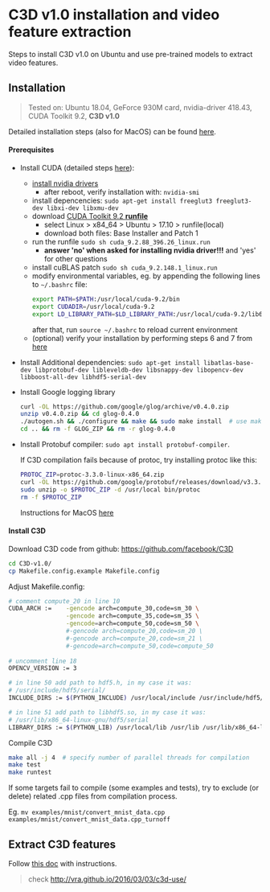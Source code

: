 # C3D v1.0 installation and video feature extraction
Steps to install C3D v1.0 on Ubuntu and use pre-trained models to extract video features.

## Installation
>Tested on: Ubuntu 18.04, GeForce 930M card, nvidia-driver 418.43, CUDA Toolkit 9.2, **C3D v1.0**

Detailed installation steps (also for MacOS) can be found
[here](https://github.com/facebook/C3D/blob/master/C3D-v1.0/docs/installation.md).

#### Prerequisites
* Install CUDA (detailed steps [here](https://www.pugetsystems.com/labs/hpc/How-to-install-CUDA-9-2-on-Ubuntu-18-04-1184/)):
    * [install nvidia drivers](https://linuxconfig.org/how-to-install-the-nvidia-drivers-on-ubuntu-18-04-bionic-beaver-linux)
        * after reboot, verify installation with: `nvidia-smi`
    * install depencencies: `sudo apt-get install freeglut3 freeglut3-dev libxi-dev libxmu-dev`
    * download [CUDA Toolkit 9.2 **runfile**](https://developer.nvidia.com/cuda-92-download-archive)
        * select Linux > x84_64 > Ubuntu > 17.10 > runfile(local)
        * download both files: Base Installer and Patch 1
    * run the runfile `sudo sh cuda_9.2.88_396.26_linux.run`
        * **answer 'no' when asked for installing nvidia driver!!!** and 'yes' for other questions
    * install cuBLAS patch `sudo sh cuda_9.2.148.1_linux.run`
    * modify environmental variables, eg. by appending the following lines to `~/.bashrc` file:
        ```bash
        export PATH=$PATH:/usr/local/cuda-9.2/bin
        export CUDADIR=/usr/local/cuda-9.2
        export LD_LIBRARY_PATH=$LD_LIBRARY_PATH:/usr/local/cuda-9.2/lib64
        ```
        after that, run `source ~/.bashrc` to reload current environment
    * (optional) verify your installation by performing steps 6 and 7 from [here](https://www.pugetsystems.com/labs/hpc/How-to-install-CUDA-9-2-on-Ubuntu-18-04-1184/)
* Install Additional dependencies:
`sudo apt-get install libatlas-base-dev libprotobuf-dev libleveldb-dev libsnappy-dev libopencv-dev libboost-all-dev libhdf5-serial-dev`

* Install Google logging library
    ```bash
    curl -OL https://github.com/google/glog/archive/v0.4.0.zip
    unzip v0.4.0.zip && cd glog-0.4.0
    ./autogen.sh && ./configure && make && sudo make install  # use make -j2 for parallel
    cd .. && rm -f GLOG_ZIP && rm -r glog-0.4.0
    ```

* Install Protobuf compiler: `sudo apt install protobuf-compiler`.

    If C3D compilation fails because of protoc, try installing protoc like this:
    ```bash
    PROTOC_ZIP=protoc-3.3.0-linux-x86_64.zip
    curl -OL https://github.com/google/protobuf/releases/download/v3.3.0/$PROTOC_ZIP
    sudo unzip -o $PROTOC_ZIP -d /usr/local bin/protoc
    rm -f $PROTOC_ZIP
    ```
    Instructions for MacOS [here](http://google.github.io/proto-lens/installing-protoc.html)

#### Install C3D
Download C3D code from github: https://github.com/facebook/C3D
```bash
cd C3D-v1.0/
cp Makefile.config.example Makefile.config
```
Adjust Makefile.config:
```bash
# comment compute_20 in line 10
CUDA_ARCH :=    -gencode arch=compute_30,code=sm_30 \
                -gencode arch=compute_35,code=sm_35 \
                -gencode=arch=compute_50,code=sm_50 \
                #-gencode arch=compute_20,code=sm_20 \
                #-gencode arch=compute_20,code=sm_21 \
                #-gencode=arch=compute_50,code=compute_50
                
# uncomment line 18
OPENCV_VERSION := 3

# in line 50 add path to hdf5.h, in my case it was:
# /usr/include/hdf5/serial/
INCLUDE_DIRS := $(PYTHON_INCLUDE) /usr/local/include /usr/include/hdf5/serial/

# in line 51 add path to libhdf5.so, in my case it was:
# /usr/lib/x86_64-linux-gnu/hdf5/serial
LIBRARY_DIRS := $(PYTHON_LIB) /usr/local/lib /usr/lib /usr/lib/x86_64-linux-gnu/hdf5/serial
```
Compile C3D
```bash
make all -j 4  # specify number of parallel threads for compilation
make test
make runtest
```
If some targets fail to compile (some examples and tests), try to exclude (or delete) related .cpp files from
compilation process.

Eg. `mv examples/mnist/convert_mnist_data.cpp examples/mnist/convert_mnist_data.cpp_turnoff`

## Extract C3D features
Follow [this doc](https://docs.google.com/document/d/1-QqZ3JHd76JfimY4QKqOojcEaf5g3JS0lNh-FHTxLag/edit) with instructions.

> check http://vra.github.io/2016/03/03/c3d-use/